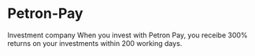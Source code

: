# Petron-Pay
Investment company
When you invest with Petron Pay, you receibe 300% returns on your investments within 200 working days.
